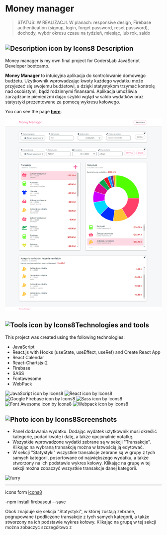 # Money manager

> STATUS: W REALIZACJI. W planach: responsive design, Firebase authentication (signup, login, forget password, reset password), dochody, wybór okresu czasu na tydzień, miesiąc, lub rok, saldo

## ![Description icon by Icons8](https://img.icons8.com/dusk/24/000000/document--v1.png) Description

Money manager is my own final project for CodersLab JavaScript Developer bootcamp.

**Money Manager** to intuicyjna aplikacja do kontrolowanie domowego budżetu.
Użytkownik wprowadzając kwoty każdego wydatku może przyjeżeć się swojemu budżetowi, a dzięki statystykom trzymać kontrolę nad osobistymi, bądź rodzinnymi finansami. Aplikacja umożliwia zarządzanie pieniędzmi dając szybki wgląd w saldo wydatków oraz statystyki prezentowane za pomocą wykresu kołowego.

You can see the page **[here](https://money-manager-12daf.web.app/)**.

![Money Manager main page](/screenshots/Money-Manager.png)

## ![Tools icon by Icons8](https://img.icons8.com/external-icongeek26-linear-colour-icongeek26/24/000000/external-tools-plumbing-icongeek26-linear-colour-icongeek26.png)Technologies and tools

This project was created using the following technologies:

- JavaScript
- React.js with Hooks (useState, useEffect, useRef) and Create React App
- React Calendar
- React-Chartsjs-2
- Firebase
- SASS
- Fontawesome
- WebPack

![JavaScript icon by Icons8](https://img.icons8.com/color/48/000000/javascript--v2.png)
![React icon by Icons8](https://img.icons8.com/color/48/000000/react-native.png)
![Google Firebase icon by Icons8](https://img.icons8.com/color/48/000000/firebase.png)
![Sass icon by Icons8](https://img.icons8.com/color/48/000000/sass.png)
![Font Awesome icon by Icons8](https://img.icons8.com/windows/48/4a90e2/font-awesome.png)
![Webpack icon by Icons8](https://img.icons8.com/color/48/000000/webpack.png)

## ![Photo icon by Icons8](https://img.icons8.com/officel/24/000000/screenshot.png)Screenshots

- Panel dodawania wydatku. Dodając wydatek użytkownik musi określić kategorię, podać kwotę i datę, a także opcjonalnie notatkę.
- Wszystkie wprowadzone wydatki zebrane są w sekcji "Transakcje". Klikając na wybraną transakcję można w łatwością ją edytować.
- W sekcji "Statystyki" wszystkie transakcje zebrane są w grupy z tych samych kategorii, posortowane od największego wydatku, a także stworzony na ich podstawie wykres kołowy. Klikając na grupę w tej sekcji można zobaczyć wszystkie transakcje danej kategorii.

![furry](link)

---

icons form [icons8](https://icons8.com/)

-npm install firebaseui --save

Obok znajduje się sekcja "Statystyki", w której zostają zebrane, pogrupowane i podliczone transakcje z tych samych kategorii, a także stworzony na ich podstawie wykres kołowy. Klikając na grupę w tej sekcji można zobaczyć szczegółowo z
